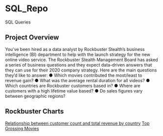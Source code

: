 # SQL_Repo
SQL Queries
## Project Overview
You’ve been hired as a data analyst by Rockbuster Stealth’s business intelligence (BI)
department to help with the launch strategy for the new online video service.
The Rockbuster Stealth Management Board has asked a series of business questions and
they expect data-driven answers that they can use for their 2020 company strategy. Here are
the main questions they’d like to answer:
● Which movies contributed the most/least to revenue gain?
● What was the average rental duration for all videos?
● Which countries are Rockbuster customers based in?
● Where are customers with a high lifetime value based?
● Do sales figures vary between geographic regions?

## Rockbuster Charts
[Relationship between customer count and total revenue by country](https://public.tableau.com/views/RockbusterCustomerCountandPayment/Dashboard1?:language=en-US&:display_count=n&:origin=viz_share_link)
[Top Grossing Movies](https://public.tableau.com/views/DI3_10_16766561230160/Sheet1?:language=en-US&:display_count=n&:origin=viz_share_link)
